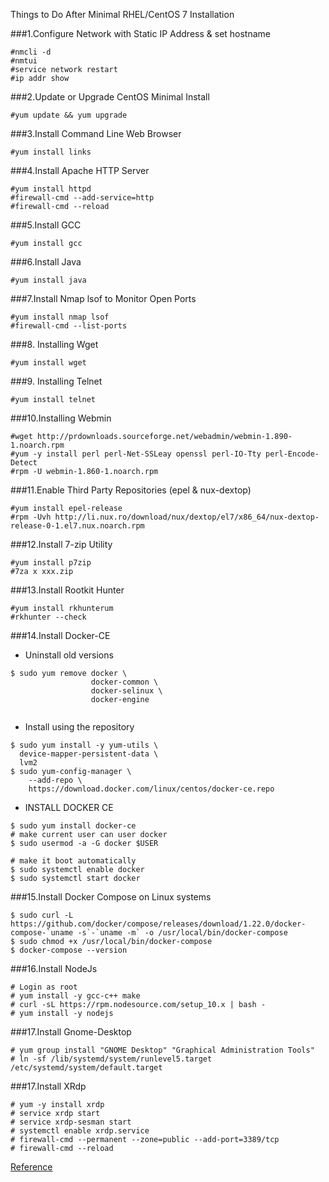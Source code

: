 Things to Do After Minimal RHEL/CentOS 7 Installation

###1.Configure Network with Static IP Address & set hostname
```
#nmcli -d 
#nmtui
#service network restart
#ip addr show
```
###2.Update or Upgrade CentOS Minimal Install
```
#yum update && yum upgrade
```
###3.Install Command Line Web Browser
```
#yum install links
```
###4.Install Apache HTTP Server
```
#yum install httpd
#firewall-cmd --add-service=http
#firewall-cmd --reload
```
###5.Install GCC
```
#yum install gcc
```
###6.Install Java
```
#yum install java
```
###7.Install Nmap lsof to Monitor Open Ports
```
#yum install nmap lsof
#firewall-cmd --list-ports
```
###8. Installing Wget
```
#yum install wget
```
###9. Installing Telnet
```
#yum install telnet
```
###10.Installing Webmin
```
#wget http://prdownloads.sourceforge.net/webadmin/webmin-1.890-1.noarch.rpm
#yum -y install perl perl-Net-SSLeay openssl perl-IO-Tty perl-Encode-Detect
#rpm -U webmin-1.860-1.noarch.rpm
```
###11.Enable Third Party Repositories (epel & nux-dextop)
```
#yum install epel-release
#rpm -Uvh http://li.nux.ro/download/nux/dextop/el7/x86_64/nux-dextop-release-0-1.el7.nux.noarch.rpm
```
###12.Install 7-zip Utility
```
#yum install p7zip
#7za x xxx.zip
```
###13.Install Rootkit Hunter
```
#yum install rkhunterum
#rkhunter --check
```
###14.Install Docker-CE
* Uninstall old versions
```
$ sudo yum remove docker \
                  docker-common \
                  docker-selinux \
                  docker-engine
                  
```
* Install using the repository
```
$ sudo yum install -y yum-utils \
  device-mapper-persistent-data \
  lvm2
$ sudo yum-config-manager \
    --add-repo \
    https://download.docker.com/linux/centos/docker-ce.repo

```
* INSTALL DOCKER CE
```
$ sudo yum install docker-ce
# make current user can user docker
$ sudo usermod -a -G docker $USER

# make it boot automatically 
$ sudo systemctl enable docker
$ sudo systemctl start docker
```
###15.Install Docker Compose on Linux systems
```
$ sudo curl -L https://github.com/docker/compose/releases/download/1.22.0/docker-compose-`uname -s`-`uname -m` -o /usr/local/bin/docker-compose
$ sudo chmod +x /usr/local/bin/docker-compose
$ docker-compose --version
```
###16.Install NodeJs
```
# Login as root
# yum install -y gcc-c++ make
# curl -sL https://rpm.nodesource.com/setup_10.x | bash -
# yum install -y nodejs
```
###17.Install Gnome-Desktop
```
# yum group install "GNOME Desktop" "Graphical Administration Tools"
# ln -sf /lib/systemd/system/runlevel5.target /etc/systemd/system/default.target
```
###17.Install XRdp
```
# yum -y install xrdp
# service xrdp start
# service xrdp-sesman start
# systemctl enable xrdp.service
# firewall-cmd --permanent --zone=public --add-port=3389/tcp
# firewall-cmd --reload
```

[Reference](https://www.tecmint.com/things-to-do-after-minimal-rhel-centos-7-installation)
